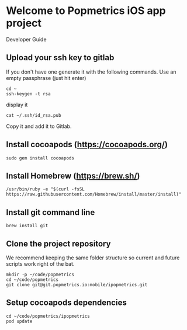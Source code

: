 # Welcome to Popmetrics iOS app project

Developer Guide

## Upload your ssh key to gitlab
If you don't have one generate it with the following commands. Use an empty passphrase (just hit enter)
``` 
cd ~
ssh-keygen -t rsa
```
display it
```
cat ~/.ssh/id_rsa.pub 
```
Copy it and add it to Gitlab.

## Install cocoapods (https://cocoapods.org/)
```
sudo gem install cocoapods
```

## Install Homebrew (https://brew.sh/)
```
/usr/bin/ruby -e "$(curl -fsSL https://raw.githubusercontent.com/Homebrew/install/master/install)"
```

## Install git command line
```
brew install git
```

## Clone the project repository 

We recommend keeping the same folder structure so current and future scripts work right of the bat.
```
mkdir -p ~/code/popmetrics
cd ~/code/popmetrics
git clone git@git.popmetrics.io:mobile/ipopmetrics.git
```

## Setup cocoapods dependencies

```
cd ~/code/popmetrics/ipopmetrics
pod update
```

